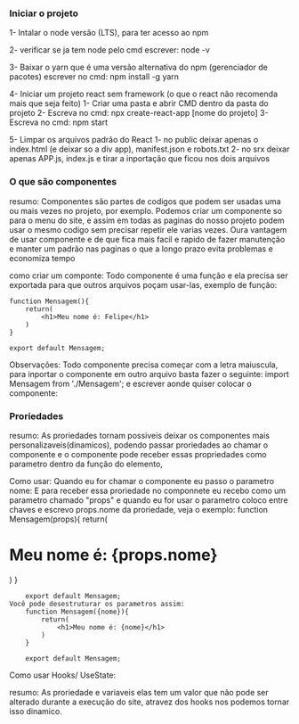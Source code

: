 ### Iniciar o projeto

1- Intalar o node versão (LTS), para ter acesso ao npm

2- verificar se ja tem node pelo cmd
    escrever: node -v

3- Baixar o yarn que é uma versão alternativa do npm (gerenciador de pacotes)
    escrever no cmd: npm install -g yarn

4- Iniciar um projeto react sem framework (o que o react não recomenda mais que seja feito)
    1- Criar uma pasta e abrir CMD dentro da pasta do projeto
    2- Escreva no cmd: npx create-react-app [nome do projeto]
    3- Escreva no cmd: npm start

5- Limpar os arquivos padrão do React
    1- no public deixar apenas o index.html (e deixar so a div app), manifest.json e robots.txt
    2- no srx deixar apenas APP.js, index.js e tirar a inportação que ficou nos dois arquivos


### O que são componentes

resumo:
    Componentes são partes de codigos que podem ser usadas uma ou mais vezes no projeto, por exemplo. Podemos criar um componente so para o menu do site, e assim em todas as paginas do nosso projeto podem usar o mesmo codigo sem precisar repetir ele varias vezes. Oura vantagem de usar componente e de que fica mais facil e rapido de fazer manutenção e manter um padrão nas paginas o que a longo prazo evita problemas e economiza tempo

como criar um componte:
    Todo componente é uma função e ela precisa ser exportada para que outros arquivos poçam usar-las, exemplo de função:

    function Mensagem(){
        return(
            <h1>Meu nome é: Felipe</h1>
        )
    }

    export default Mensagem;

Observações:
    Todo componente precisa começar com a letra maiuscula, para inportar o componente em outro arquivo basta fazer o seguinte:
        import Mensagem from './Mensagem';
    e escrever aonde quiser colocar o componente: 
        <Mensagem/>

### Proriedades

resumo:
    As proriedades tornam possiveis deixar os componentes mais personalizaveis(dinamicos), podendo passar proriedades ao chamar o componente e o componente pode receber essas propriedades como parametro dentro da função do elemento, 
    
Como usar:
    Quando eu for chamar o componente eu passo o parametro nome:
        <Mensagem nome="Felipe"/>
    E para receber essa proriedade no componnete eu recebo como um parametro chamado "props" e quando eu for usar o parametro coloco entre chaves e escrevo props.nome da proriedade, veja o exemplo:
        function Mensagem(props){
            return(
                <h1>Meu nome é: {props.nome}</h1>
            )
        }

        export default Mensagem;
    Você pode desestruturar os parametros assim:
        function Mensagem({nome}){
            return(
                <h1>Meu nome é: {nome}</h1>
            )
        }

        export default Mensagem;

Como usar Hooks/ UseState:

resumo:
    As proriedade e variaveis elas tem um valor que não pode ser alterado durante a execução do site, atravez dos hooks nos podemos tornar isso dinamico.

